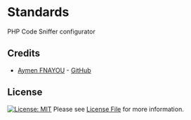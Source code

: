 Standards
=========

PHP Code Sniffer configurator


## Credits

- [Aymen FNAYOU][link-author] - [GitHub][link-author-github]

## License

[![License: MIT](https://img.shields.io/badge/License-MIT-yellow.svg)](https://opensource.org/licenses/MIT) Please see [License File](LICENSE.md) for more information.

[link-author]: https://aymen-fnayou.com
[link-author-github]: https://github.com/fnayou

